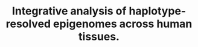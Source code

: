 ---
layout: page
title: " Integrative analysis of haplotype-resolved epigenomes across human tissues."
breadcrumb: true
categories:
    - publication
## publication related information
pub:
    authors: " Danny Leung, Inkyung Jung, Nisha Rajagopal, Anthony Schmitt, Siddarth Selvaraj, Ah Young Lee, Chia-An Yen, Shin Lin, Yiing Lin, Yunjiang Qiu, Wei Xie, Feng Yue, Manoj Hariharan, Pradipta Ray, Samantha Kuan, Lee Edsall, Hongbo Yang, Neil C. Chi, Michael Q. Zhang, Joseph R. Ecker,  Bing Ren"
    journal: " Nature"
    date: 2015-02-19
    doi:  10.1038/nature14217
    volume:  518
    pages:  350--354
    number:  7539
    abstract: " Allelic differences between the two homologous chromosomes can affect the propensity of inheritance in humans; however, the extent of such differences in the human genome has yet to be fully explored. Here we delineate allelic chromatin modifications and transcriptomes among a broad set of human tissues, enabled by a chromosome-spanning haplotype reconstruction strategy. The resulting large collection of haplotype-resolved epigenomic maps reveals extensive allelic  biases in both chromatin state and transcription, which show considerable variation across tissues and between individuals, and allow us to investigate cis-regulatory relationships between genes and their control sequences. Analyses  of histone modification maps also uncover intriguing characteristics of cis-regulatory elements and tissue-restricted activities of repetitive elements.  The rich data sets described here will enhance our understanding of the mechanisms by which cis-regulatory elements control gene expression programs.,"
---